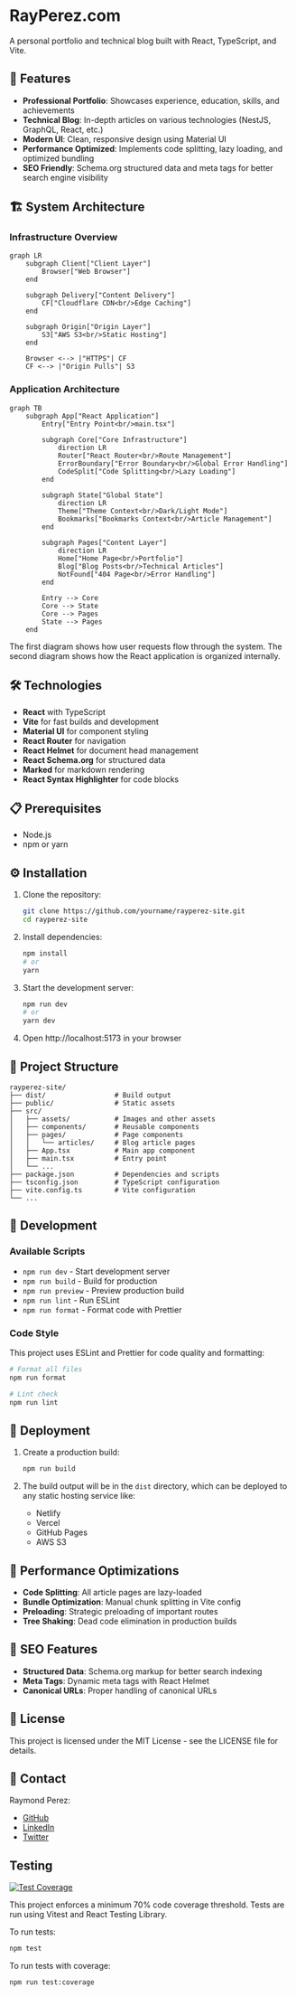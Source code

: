 # RayPerez.com

A personal portfolio and technical blog built with React, TypeScript, and Vite.

## 🚀 Features

- **Professional Portfolio**: Showcases experience, education, skills, and achievements
- **Technical Blog**: In-depth articles on various technologies (NestJS, GraphQL, React, etc.)
- **Modern UI**: Clean, responsive design using Material UI
- **Performance Optimized**: Implements code splitting, lazy loading, and optimized bundling
- **SEO Friendly**: Schema.org structured data and meta tags for better search engine visibility

## 🏗️ System Architecture

### Infrastructure Overview

```mermaid
graph LR
    subgraph Client["Client Layer"]
        Browser["Web Browser"]
    end

    subgraph Delivery["Content Delivery"]
        CF["Cloudflare CDN<br/>Edge Caching"]
    end

    subgraph Origin["Origin Layer"]
        S3["AWS S3<br/>Static Hosting"]
    end

    Browser <--> |"HTTPS"| CF
    CF <--> |"Origin Pulls"| S3
```

### Application Architecture

```mermaid
graph TB
    subgraph App["React Application"]
        Entry["Entry Point<br/>main.tsx"]

        subgraph Core["Core Infrastructure"]
            direction LR
            Router["React Router<br/>Route Management"]
            ErrorBoundary["Error Boundary<br/>Global Error Handling"]
            CodeSplit["Code Splitting<br/>Lazy Loading"]
        end

        subgraph State["Global State"]
            direction LR
            Theme["Theme Context<br/>Dark/Light Mode"]
            Bookmarks["Bookmarks Context<br/>Article Management"]
        end

        subgraph Pages["Content Layer"]
            direction LR
            Home["Home Page<br/>Portfolio"]
            Blog["Blog Posts<br/>Technical Articles"]
            NotFound["404 Page<br/>Error Handling"]
        end

        Entry --> Core
        Core --> State
        Core --> Pages
        State --> Pages
    end
```

The first diagram shows how user requests flow through the system. The second diagram shows how the React application is organized internally.

## 🛠️ Technologies

- **React** with TypeScript
- **Vite** for fast builds and development
- **Material UI** for component styling
- **React Router** for navigation
- **React Helmet** for document head management
- **React Schema.org** for structured data
- **Marked** for markdown rendering
- **React Syntax Highlighter** for code blocks

## 📋 Prerequisites

- Node.js
- npm or yarn

## ⚙️ Installation

1. Clone the repository:

   ```bash
   git clone https://github.com/yourname/rayperez-site.git
   cd rayperez-site
   ```

2. Install dependencies:

   ```bash
   npm install
   # or
   yarn
   ```

3. Start the development server:

   ```bash
   npm run dev
   # or
   yarn dev
   ```

4. Open http://localhost:5173 in your browser

## 📁 Project Structure

```
rayperez-site/
├── dist/                 # Build output
├── public/               # Static assets
├── src/
│   ├── assets/           # Images and other assets
│   ├── components/       # Reusable components
│   ├── pages/            # Page components
│   │   └── articles/     # Blog article pages
│   ├── App.tsx           # Main app component
│   ├── main.tsx          # Entry point
│   └── ...
├── package.json          # Dependencies and scripts
├── tsconfig.json         # TypeScript configuration
├── vite.config.ts        # Vite configuration
└── ...
```

## 🔧 Development

### Available Scripts

- `npm run dev` - Start development server
- `npm run build` - Build for production
- `npm run preview` - Preview production build
- `npm run lint` - Run ESLint
- `npm run format` - Format code with Prettier

### Code Style

This project uses ESLint and Prettier for code quality and formatting:

```bash
# Format all files
npm run format

# Lint check
npm run lint
```

## 🚀 Deployment

1. Create a production build:

   ```bash
   npm run build
   ```

2. The build output will be in the `dist` directory, which can be deployed to any static hosting service like:
   - Netlify
   - Vercel
   - GitHub Pages
   - AWS S3

## 🔄 Performance Optimizations

- **Code Splitting**: All article pages are lazy-loaded
- **Bundle Optimization**: Manual chunk splitting in Vite config
- **Preloading**: Strategic preloading of important routes
- **Tree Shaking**: Dead code elimination in production builds

## 🧰 SEO Features

- **Structured Data**: Schema.org markup for better search indexing
- **Meta Tags**: Dynamic meta tags with React Helmet
- **Canonical URLs**: Proper handling of canonical URLs

## 📝 License

This project is licensed under the MIT License - see the LICENSE file for details.

## 🤝 Contact

Raymond Perez:

- [GitHub](https://github.com/rspraymond)
- [LinkedIn](https://www.linkedin.com/in/raymond-perez-eng/)
- [Twitter](https://twitter.com/onlyray7)

## Testing

[![Test Coverage](https://img.shields.io/badge/coverage-70%25-yellow)](coverage)

This project enforces a minimum 70% code coverage threshold. Tests are run using Vitest and React Testing Library.

To run tests:

```bash
npm test
```

To run tests with coverage:

```bash
npm run test:coverage
```

